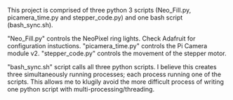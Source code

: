 This project is comprised of three python 3 scripts (Neo_Fill.py, picamera_time.py and stepper_code.py) and one bash script (bash_sync.sh).

"Neo_Fill.py" controls the NeoPixel ring lights. Check Adafruit for configuration instuctions.
"picamera_time.py" controls the Pi Camera module v2.
"stepper_code.py" controls the movement of the stepper motor.

"bash_sync.sh" script calls all three python scripts. I believe this creates three simultaneously running processes; each process running one of the scripts. This allows me to klugily avoid the more difficult process of writing one python script with multi-processing/threading. 
